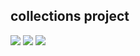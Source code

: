 ## collections project

<!-- [![](https://travis-ci.org/ohnosequences/collections.svg?branch=master)](https://travis-ci.org/ohnosequences/collections) -->
<!-- [![](https://img.shields.io/codacy/???.svg)](https://www.codacy.com/app/era7/collections) -->
[![](http://github-release-version.herokuapp.com/github/ohnosequences/collections/release.svg)](https://github.com/ohnosequences/collections/releases/latest)
[![](https://img.shields.io/badge/license-AGPLv3-blue.svg)](https://tldrlegal.com/license/gnu-affero-general-public-license-v3-%28agpl-3.0%29)
[![](https://img.shields.io/badge/contact-gitter_chat-dd1054.svg)](https://gitter.im/ohnosequences/collections)

